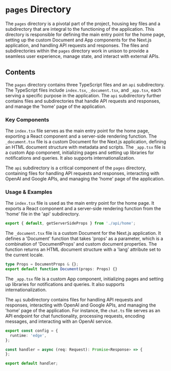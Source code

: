 
# `pages` Directory

The `pages` directory is a pivotal part of the project, housing key files and a subdirectory that are integral to the functioning of the application. This directory is responsible for defining the main entry point for the home page, setting up the custom Document and App components for the Next.js application, and handling API requests and responses. The files and subdirectories within the `pages` directory work in unison to provide a seamless user experience, manage state, and interact with external APIs.

## Contents

The `pages` directory contains three TypeScript files and an `api` subdirectory. The TypeScript files include `index.tsx`, `_document.tsx`, and `_app.tsx`, each serving a specific purpose in the application. The `api` subdirectory further contains files and subdirectories that handle API requests and responses, and manage the 'home' page of the application.

### Key Components

The `index.tsx` file serves as the main entry point for the home page, exporting a React component and a server-side rendering function. The `_document.tsx` file is a custom Document for the Next.js application, defining an HTML document structure with metadata and scripts. The `_app.tsx` file is a custom App component, initializing pages and setting up libraries for notifications and queries. It also supports internationalization.

The `api` subdirectory is a critical component of the `pages` directory, containing files for handling API requests and responses, interacting with OpenAI and Google APIs, and managing the 'home' page of the application.

### Usage & Examples

The `index.tsx` file is used as the main entry point for the home page. It exports a React component and a server-side rendering function from the 'home' file in the 'api' subdirectory. 

```typescript
export { default, getServerSideProps } from './api/home';
```

The `_document.tsx` file is a custom Document for the Next.js application. It defines a 'Document' function that takes 'props' as a parameter, which is a combination of 'DocumentProps' and custom document properties. The function returns an HTML document structure with a 'lang' attribute set to the current locale.

```typescript
type Props = DocumentProps & {};
export default function Document(props: Props) {}
```

The `_app.tsx` file is a custom App component, initializing pages and setting up libraries for notifications and queries. It also supports internationalization.

The `api` subdirectory contains files for handling API requests and responses, interacting with OpenAI and Google APIs, and managing the 'home' page of the application. For instance, the `chat.ts` file serves as an API endpoint for chat functionality, processing requests, encoding messages, and interacting with an OpenAI service.

```typescript
export const config = {
  runtime: 'edge',
};

const handler = async (req: Request): Promise<Response> => {
};

export default handler;
```
